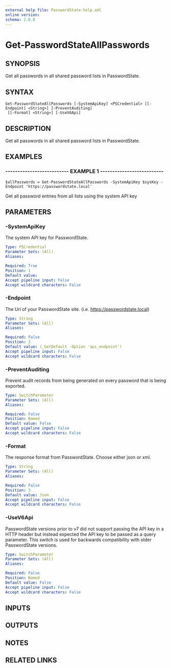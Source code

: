 ```yaml
---
external help file: PasswordState-help.xml
online version: 
schema: 2.0.0
---
```


# Get-PasswordStateAllPasswords
## SYNOPSIS
Get all passwords in all shared password lists in PasswordState.

## SYNTAX

```
Get-PasswordStateAllPasswords [-SystemApiKey] <PSCredential> [[-Endpoint] <String>] [-PreventAuditing]
 [[-Format] <String>] [-UseV6Api]
```

## DESCRIPTION
Get all passwords in all shared password lists in PasswordState.

## EXAMPLES

### -------------------------- EXAMPLE 1 --------------------------
```
$allPasswords = Get-PasswordStateAllPasswords -SystemApiKey $sysKey -Endpoint 'https://passwordstate.local'
```

Get all password entries from all lists using the system API key

## PARAMETERS

### -SystemApiKey
The system API key for PasswordState.

```yaml
Type: PSCredential
Parameter Sets: (All)
Aliases: 

Required: True
Position: 1
Default value: 
Accept pipeline input: False
Accept wildcard characters: False
```

### -Endpoint
The Uri of your PasswordState site.
(i.e.
https://passwordstate.local)

```yaml
Type: String
Parameter Sets: (All)
Aliases: 

Required: False
Position: 2
Default value: (_GetDefault -Option 'api_endpoint')
Accept pipeline input: False
Accept wildcard characters: False
```

### -PreventAuditing
Prevent audit records from being generated on every password that is being exported.

```yaml
Type: SwitchParameter
Parameter Sets: (All)
Aliases: 

Required: False
Position: Named
Default value: False
Accept pipeline input: False
Accept wildcard characters: False
```

### -Format
The response format from PasswordState.
Choose either json or xml.

```yaml
Type: String
Parameter Sets: (All)
Aliases: 

Required: False
Position: 3
Default value: Json
Accept pipeline input: False
Accept wildcard characters: False
```

### -UseV6Api
PasswordState versions prior to v7 did not support passing the API key in a HTTP header
but instead expected the API key to be passed as a query parameter.
This switch is used for 
backwards compatibility with older PasswordState versions.

```yaml
Type: SwitchParameter
Parameter Sets: (All)
Aliases: 

Required: False
Position: Named
Default value: False
Accept pipeline input: False
Accept wildcard characters: False
```

## INPUTS

## OUTPUTS

## NOTES

## RELATED LINKS

